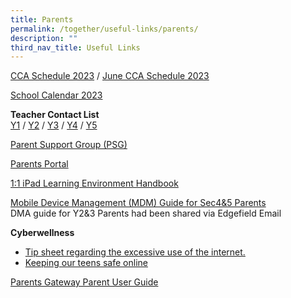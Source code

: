 ```yaml
---
title: Parents
permalink: /together/useful-links/parents/
description: ""
third_nav_title: Useful Links
---
```

[CCA Schedule 2023](/files/CCA%20teachers%20and%20schedule%202023_6%20Jan.pdf) / [June CCA Schedule 2023](/files/june%20hols%20cca%20schedule.pdf)
  
[School Calendar 2023](/files/2023%20EFSS%20Calendar%20Parents.pdf)

**Teacher Contact List**<br>
[Y1](/files/teacher%20contact%20list%20semester%20one%202023%20-%20year%201%20contact%20list.pdf) / [Y2](/files/teacher%20contact%20list%20semester%20one%202023%20-%20year%202%20contact%20list.pdf) / [Y3](/files/teacher%20contact%20list%20semester%20one%202023%20-%20year%203%20contact%20list.pdf) / [Y4](/files/teacher%20contact%20list%20semester%20one%202023%20-%20year%204%20contact%20list.pdf) / [Y5](/files/teacher%20contact%20list%20semester%20one%202023%20-%20year%205%20contact%20list.pdf) 

[Parent Support Group (PSG)](https://staging.d3jwf1tlw34213.amplifyapp.com/together/parents-support-group)
  
[Parents Portal](https://parents.edgefield.sg/)  
  
[1:1 iPad Learning Environment Handbook](/files/iPAD%20Learning%20Environment%20Handbook%20Version%202.pdf)

[Mobile Device Management (MDM) Guide for Sec4&amp;5 Parents](/files/MDM%20Guide%20for%20Parents.pdf) <br>
DMA guide for Y2&amp;3 Parents had been shared via Edgefield Email

  
**Cyberwellness**  

* [Tip sheet regarding the excessive use of the internet.](/files/Tip-sheet-for-Parents-Excessive-Internet-Use.pdf) 
* [Keeping our teens safe online](https://www.schoolbag.edu.sg/story/keeping-our-teens-safe-online)  
  
[Parents Gateway Parent User Guide](/files/Parents%20Gateway%20Parent%20User%20Guide.pdf)